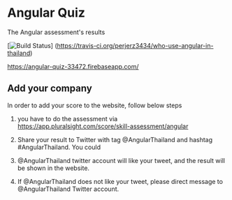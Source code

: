 # Angular Quiz
The Angular assessment's results

[![Build Status](https://travis-ci.org/perjerz3434/who-use-angular-in-thailand.svg?branch=master)]
(https://travis-ci.org/perjerz3434/who-use-angular-in-thailand)

https://angular-quiz-33472.firebaseapp.com/

## Add your company
In order to add your score to the website, follow below steps 

1. you have to do the assessment via https://app.pluralsight.com/score/skill-assessment/angular

2. Share your result to Twitter with tag @AngularThailand and hashtag #AngularThailand. 
You could

3. @AngularThailand twitter account will like your tweet, and the result will be shown in the website. 

4. If @AngularThailand does not like your tweet, please direct message to @AngularThailand Twitter account.
